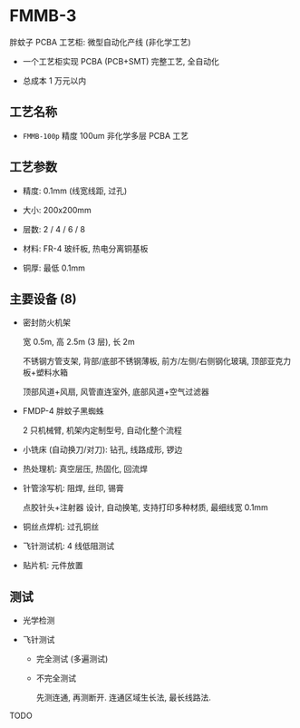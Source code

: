 # FMMB-3
胖蚊子 PCBA 工艺柜: 微型自动化产线 (非化学工艺)

+ 一个工艺柜实现 PCBA (PCB+SMT) 完整工艺, 全自动化

+ 总成本 1 万元以内


## 工艺名称

+ `FMMB-100p` 精度 100um 非化学多层 PCBA 工艺


## 工艺参数

+ 精度: 0.1mm (线宽线距, 过孔)

+ 大小: 200x200mm

+ 层数: 2 / 4 / 6 / 8

+ 材料: FR-4 玻纤板, 热电分离铜基板

+ 铜厚: 最低 0.1mm


## 主要设备 (8)

+ 密封防火机架

  宽 0.5m, 高 2.5m (3 层), 长 2m

  不锈钢方管支架, 背部/底部不锈钢薄板,
  前方/左侧/右侧钢化玻璃, 顶部亚克力板+塑料水箱

  顶部风道+风扇, 风管直连室外, 底部风道+空气过滤器

+ FMDP-4 胖蚊子黑蜘蛛

  2 只机械臂, 机架内定制型号, 自动化整个流程

+ 小铣床 (自动换刀/对刀): 钻孔, 线路成形, 锣边

+ 热处理机: 真空层压, 热固化, 回流焊

+ 针管涂写机: 阻焊, 丝印, 锡膏

  点胶针头+注射器 设计, 自动换笔, 支持打印多种材质, 最细线宽 0.1mm

+ 铜丝点焊机: 过孔铜丝

+ 飞针测试机: 4 线低阻测试

+ 贴片机: 元件放置


## 测试

+ 光学检测

+ 飞针测试

  - 完全测试 (多遍测试)

  - 不完全测试

    先测连通, 再测断开.
    连通区域生长法, 最长线路法.


TODO
